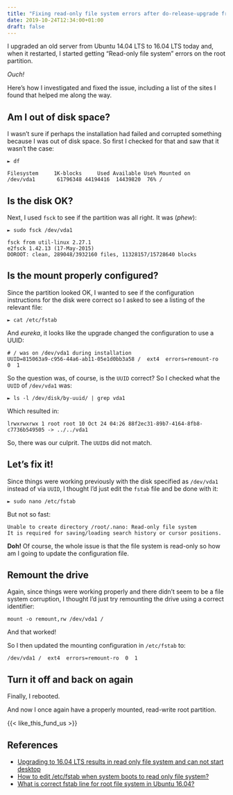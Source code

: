 ```yaml
---
title: "Fixing read-only file system errors after do-release-upgrade from Ubuntu 14.04 LTS to 16.04 LTS"
date: 2019-10-24T12:34:00+01:00
draft: false
---
```


I upgraded an old server from Ubuntu 14.04 LTS to 16.04 LTS today and, when it restarted, I started getting “Read-only file system” errors on the root partition.

_Ouch!_

Here’s how I investigated and fixed the issue, including a list of the sites I found that helped me along the way.

## Am I out of disk space?

I wasn’t sure if perhaps the installation had failed and corrupted something because I was out of disk space. So first I checked for that and saw that it wasn’t the case:

```shell
► df

Filesystem     1K-blocks     Used Available Use% Mounted on
/dev/vda1       61796348 44194416  14439820  76% /
```

## Is the disk OK?

Next, I used `fsck` to see if the partition was all right. It was (_phew_):

```shell
► sudo fsck /dev/vda1

fsck from util-linux 2.27.1
e2fsck 1.42.13 (17-May-2015)
DOROOT: clean, 289048/3932160 files, 11328157/15728640 blocks
```

## Is the mount properly configured?

Since the partition looked OK, I wanted to see if the configuration instructions for the disk were correct so I asked to see a listing of the relevant file:

```shell
► cat /etc/fstab
```

And _eureka_, it looks like the upgrade changed the configuration to use a UUID:

```shell
# / was on /dev/vda1 during installation
UUID=815063a9-c956-44a6-ab11-05e1d0bb3a58 /  ext4  errors=remount-ro  0  1
```

So the question was, of course, is the `UUID` correct? So I checked what the `UUID` of `/dev/vda1` was:

```shell
► ls -l /dev/disk/by-uuid/ | grep vda1
```

Which resulted in:

```shell
lrwxrwxrwx 1 root root 10 Oct 24 04:26 88f2ec31-89b7-4164-8fb8-c7736b549505 -> ../../vda1
```

So, there was our culprit. The `UUID`s did not match.

## Let’s fix it!

Since things were working previously with the disk specified as `/dev/vda1` instead of via `UUID`, I thought I’d just edit the `fstab` file and be done with it:

```shell
► sudo nano /etc/fstab
```

But not so fast:

```shell
Unable to create directory /root/.nano: Read-only file system
It is required for saving/loading search history or cursor positions.
```

__Doh!__ Of course, the whole issue is that the file system is read-only so how am I going to update the configuration file.

## Remount the drive

Again, since things were working properly and there didn’t seem to be a file system corruption, I thought I’d just try remounting the drive using a correct identifier:

```shell
mount -o remount,rw /dev/vda1 /
```

And that worked!

So I then updated the mounting configuration in `/etc/fstab` to:

```shell
/dev/vda1 /  ext4  errors=remount-ro  0  1
```

## Turn it off and back on again

Finally, I rebooted.

And now I once again have a properly mounted, read-write root partition.

{{< like_this_fund_us >}}

## References

  - [Upgrading to 16.04 LTS results in read only file system and can not start desktop](https://askubuntu.com/questions/807847/upgrading-to-16-04-lts-results-in-read-only-file-system-and-can-not-start-deskto)
  - [How to edit /etc/fstab when system boots to read only file system?](https://unix.stackexchange.com/questions/185026/how-to-edit-etc-fstab-when-system-boots-to-read-only-file-system)
  - [What is correct fstab line for root file system in Ubuntu 16.04?](https://unix.stackexchange.com/questions/442926/what-is-correct-fstab-line-for-root-file-system-in-ubuntu-16-04)
